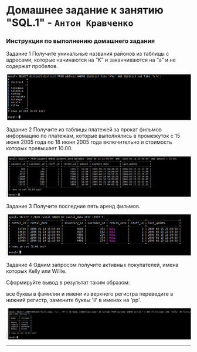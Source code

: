 # Домашнее задание к занятию "SQL.1" - `Антон Кравченко`


### Инструкция по выполнению домашнего задания

Задание 1
Получите уникальные названия районов из таблицы с адресами, которые начинаются на “K” и заканчиваются на “a” и не содержат пробелов.

![Screenshot Lesson 1](https://github.com/Anton-rus/Homework-Git-AKravchenko/blob/main/lessons_screenshots/SQL1-1(new).png)


Задание 2
Получите из таблицы платежей за прокат фильмов информацию по платежам, которые выполнялись в промежуток с 15 июня 2005 года по 18 июня 2005 года включительно и стоимость которых превышает 10.00.

![Screenshot Lesson 1](https://github.com/Anton-rus/Homework-Git-AKravchenko/blob/main/lessons_screenshots/SQL1-2(new).png)

Задание 3
Получите последние пять аренд фильмов.

![Screenshot Lesson 1](https://github.com/Anton-rus/Homework-Git-AKravchenko/blob/main/lessons_screenshots/SQL1-3.png)

Задание 4
Одним запросом получите активных покупателей, имена которых Kelly или Willie.

Сформируйте вывод в результат таким образом:

все буквы в фамилии и имени из верхнего регистра переведите в нижний регистр,
замените буквы 'll' в именах на 'pp'.


 ![Screenshot Lesson 1](https://github.com/Anton-rus/Homework-Git-AKravchenko/blob/main/lessons_screenshots/SQL1-4.png)


---
